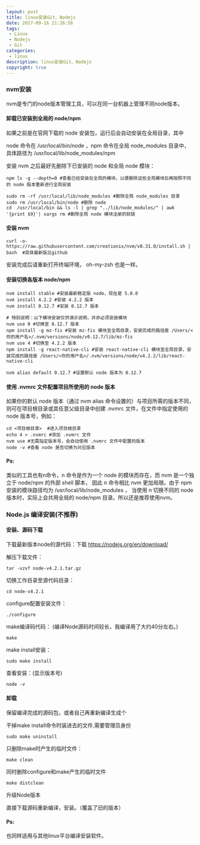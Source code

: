 ```yaml
---
layout: post
title: linux安装Git、Nodejs
date: 2017-09-16 21:26:56
tags:
 - Linux
 - Nodejs
 - Git
categories:
 - linux
description: linux安装Git、Nodejs
copyright: true
---
```


### nvm安装

nvm是专门的node版本管理工具，可以在同一台机器上管理不同node版本。

#### 卸载已安装到全局的 node/npm

如果之前是在官网下载的 node 安装包，运行后会自动安装在全局目录，其中

node 命令在 /usr/local/bin/node ，npm 命令在全局 node_modules 目录中，具体路径为 /usr/local/lib/node_modules/npm

安装 nvm 之后最好先删除下已安装的 node 和全局 node 模块：
```
npm ls -g --depth=0 #查看已经安装在全局的模块，以便删除这些全局模块后再按照不同的 node 版本重新进行全局安装

sudo rm -rf /usr/local/lib/node_modules #删除全局 node_modules 目录
sudo rm /usr/local/bin/node #删除 node
cd  /usr/local/bin && ls -l | grep "../lib/node_modules/" | awk '{print $9}'| xargs rm #删除全局 node 模块注册的软链
```
#### 安装 nvm

    curl -o- https://raw.githubusercontent.com/creationix/nvm/v0.31.0/install.sh | bash  #具体最新版见github

安装完成后请重新打开终端环境， oh-my-zsh 也是一样。

#### 安装切换各版本 node/npm

```
nvm install stable #安装最新稳定版 node，现在是 5.0.0
nvm install 4.2.2 #安装 4.2.2 版本
nvm install 0.12.7 #安装 0.12.7 版本

# 特别说明：以下模块安装仅供演示说明，并非必须安装模块
nvm use 0 #切换至 0.12.7 版本
npm install -g mz-fis #安装 mz-fis 模块至全局目录，安装完成的路径是 /Users/<你的用户名>/.nvm/versions/node/v0.12.7/lib/mz-fis
nvm use 4 #切换至 4.2.2 版本
npm install -g react-native-cli #安装 react-native-cli 模块至全局目录，安装完成的路径是 /Users/<你的用户名>/.nvm/versions/node/v4.2.2/lib/react-native-cli

nvm alias default 0.12.7 #设置默认 node 版本为 0.12.7
```

#### 使用 .nvmrc 文件配置项目所使用的 node 版本
如果你的默认 node 版本（通过 nvm alias 命令设置的）与项目所需的版本不同，则可在项目根目录或其任意父级目录中创建 .nvmrc 文件，在文件中指定使用的 node 版本号，例如：

```
cd <项目根目录>  #进入项目根目录
echo 4 > .nvmrc #添加 .nvmrc 文件
nvm use #无需指定版本号，会自动使用 .nvmrc 文件中配置的版本
node -v #查看 node 是否切换为对应版本
```

#### Ps:

类似的工具也有n命令，n 命令是作为一个 node 的模块而存在，而 nvm 是一个独立于 node/npm 的外部 shell 脚本， 因此 n 命令相比 nvm 更加局限。由于 npm 安装的模块路径均为 /usr/local/lib/node_modules ， 当使用 n 切换不同的 node 版本时，实际上会共用全局的 node/npm 目录。所以还是推荐使用nvm。

### Node.js 编译安装(不推荐)

#### 安装、源码下载

下载最新版本node的源代码：下载 https://nodejs.org/en/download/

解压下载文件：

    tar -xzvf node-v4.2.1.tar.gz

切换工作目录至源代码目录：

    cd node-v4.2.1

configure配置安装文件：

    ./configure

make编译码代码： (编译Node源码时间较长，我编译用了大约40分左右。)

    make

make install安装：

    sudo make install

查看安装：(显示版本号)

    node -v

#### 卸载

保留编译完成的源码包，或者自己再重新编译生成个

干掉make install命令时装进去的文件,需要管理员身份

    sudo make uninstall

只删除make时产生的临时文件：

    make clean

同时删除configure和make产生的临时文件

    make distclean

升级Node版本

直接下载源码重新编译，安装。（覆盖了旧的版本）

#### Ps:

也同样适用与其他linux平台编译安装软件。